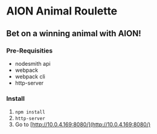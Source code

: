 # AION Animal Roulette

## Bet on a winning animal with AION!

<!-- ![Toto playing 'Hold the Line'](hold-the-line.gif) -->

### Pre-Requisities
- nodesmith api
- webpack
- webpack cli
- http-server

### Install
1. `npm install`
2. `http-server`
3. Go to [http://10.0.4.169:8080/](http://10.0.4.169:8080/)
